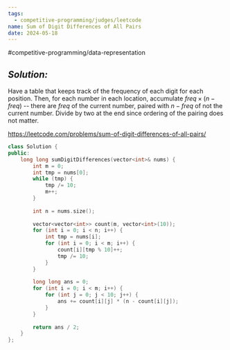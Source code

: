 ```yaml
---
tags:
  - competitive-programming/judges/leetcode
name: Sum of Digit Differences of All Pairs
date: 2024-05-18
---
```

#competitive-programming/data-representation 
## _Solution:_
Have a table that keeps track of the frequency of each digit for each position. Then, for each number in each location, accumulate $freq\times (n-freq)$ -- there are $freq$ of the current number, paired with $n-freq$ of not the current number. Divide by two at the end since ordering of the pairing does not matter.

https://leetcode.com/problems/sum-of-digit-differences-of-all-pairs/
```cpp
class Solution {
public:
    long long sumDigitDifferences(vector<int>& nums) {
        int m = 0;
        int tmp = nums[0];
        while (tmp) {
            tmp /= 10;
            m++;
        }
        
        int n = nums.size();
        
        vector<vector<int>> count(m, vector<int>(10));
        for (int i = 0; i < n; i++) {
            int tmp = nums[i];
            for (int i = 0; i < m; i++) {
                count[i][tmp % 10]++;
                tmp /= 10;
            }
        }
        
        long long ans = 0;
        for (int i = 0; i < m; i++) {
            for (int j = 0; j < 10; j++) {
                ans += count[i][j] * (n - count[i][j]);
            }
        }
        
        return ans / 2;
    }
};
```